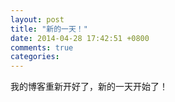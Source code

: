 ```yaml
---
layout: post
title: "新的一天！"
date: 2014-04-28 17:42:51 +0800
comments: true
categories: 
---
```


我的博客重新开好了，新的一天开始了！
